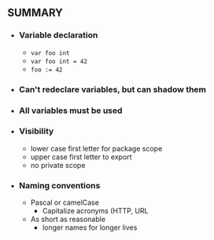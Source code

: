 ## SUMMARY

- ### Variable declaration

  - `var foo int`
  - `var foo int = 42`
  - `foo := 42`

- ### Can't redeclare variables, but can shadow them

- ### All variables must be used

- ### Visibility

  - lower case first letter for package scope
  - upper case first letter to export
  - no private scope

- ### Naming conventions
  - Pascal or camelCase
    - Capitalize acronyms (HTTP, URL
  - As short as reasonable
    - longer names for longer lives

